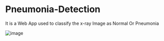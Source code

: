 # Pneumonia-Detection

It is a Web App used to classify the x-ray Image as Normal Or Pneumonia

![image](https://user-images.githubusercontent.com/42439091/122640965-e882a700-d11f-11eb-8f6f-bc171a6594f1.png)

